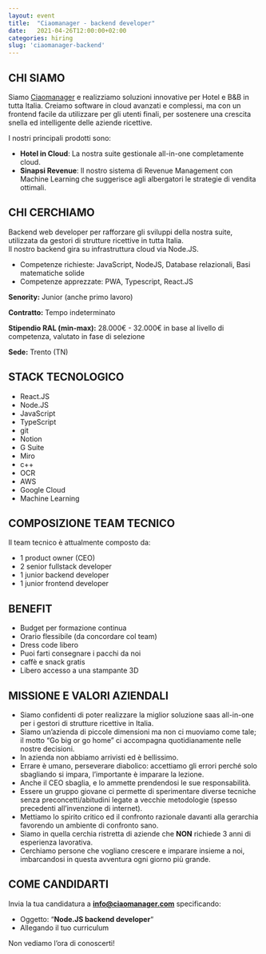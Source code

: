```yaml
---
layout: event
title:  "Ciaomanager - backend developer"
date:   2021-04-26T12:00:00+02:00
categories: hiring
slug: 'ciaomanager-backend'
---
```


## CHI SIAMO

Siamo [Ciaomanager](https://www.ciaomanager.com/?ref=speck) e realizziamo soluzioni innovative per Hotel e B&B in tutta Italia.  Creiamo software in cloud avanzati e complessi, ma con un frontend facile da utilizzare per gli utenti finali, per sostenere una crescita snella ed intelligente delle aziende ricettive.

I nostri principali prodotti sono:
-   **Hotel in Cloud**: La nostra suite gestionale all-in-one completamente cloud.
-   **Sinapsi Revenue**: Il nostro sistema di Revenue Management con Machine Learning che suggerisce agli albergatori le strategie di vendita ottimali.

## CHI CERCHIAMO
Backend web developer per rafforzare gli sviluppi della nostra suite, utilizzata da gestori di strutture ricettive in tutta Italia.  
Il nostro backend gira su infrastruttura cloud via Node.JS.

-   Competenze richieste: JavaScript, NodeJS, Database relazionali, Basi matematiche solide
-   Competenze apprezzate: PWA, Typescript, React.JS

**Senority:** Junior (anche primo lavoro)

**Contratto:** Tempo indeterminato

**Stipendio RAL (min-max):** 28.000€ - 32.000€ in base al livello di competenza, valutato in fase di selezione

**Sede:** Trento (TN)

## STACK TECNOLOGICO

-   React.JS
-   Node.JS
-   JavaScript
-   TypeScript
-   git
-   Notion
-   G Suite
-   Miro
-   c++
-   OCR
-   AWS
-   Google Cloud
-   Machine Learning

## COMPOSIZIONE TEAM TECNICO

Il team tecnico è attualmente composto da:
-   1 product owner (CEO)
-   2 senior fullstack developer
-   1 junior backend developer
-   1 junior frontend developer

## BENEFIT

-   Budget per formazione continua
-   Orario flessibile (da concordare col team)
-   Dress code libero
-   Puoi farti consegnare i pacchi da noi
-   caffè e snack gratis
-   Libero accesso a una stampante 3D

## MISSIONE E VALORI AZIENDALI

- Siamo confidenti di poter realizzare la miglior soluzione saas all-in-one per i gestori di strutture ricettive in Italia.
- Siamo un’azienda di piccole dimensioni ma non ci muoviamo come tale; il motto “Go big or go home” ci accompagna quotidianamente nelle nostre decisioni.
- In azienda non abbiamo arrivisti ed è bellissimo.
- Errare è umano, perseverare diabolico: accettiamo gli errori perché solo sbagliando si impara, l’importante è imparare la lezione.  
- Anche il CEO sbaglia, e lo ammette prendendosi le sue responsabilità.
- Essere un gruppo giovane ci permette di sperimentare diverse tecniche senza preconcetti/abitudini legate a vecchie metodologie (spesso precedenti all’invenzione di internet).
- Mettiamo lo spirito critico ed il confronto razionale davanti alla gerarchia favorendo un ambiente di confronto sano.
- Siamo in quella cerchia ristretta di aziende che **NON** richiede 3 anni di esperienza lavorativa.
- Cerchiamo persone che vogliano crescere e imparare insieme a noi, imbarcandosi in questa avventura ogni giorno più grande.

## COME CANDIDARTI

Invia la tua candidatura a  **[info@ciaomanager.com](mailto:info@ciaomanager.com)**  specificando:

-   Oggetto: “**Node.JS backend developer**“
-   Allegando il tuo curriculum

Non vediamo l’ora di conoscerti!
